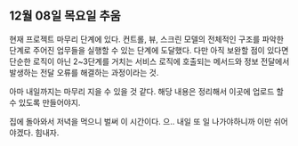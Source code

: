 ## 12월 08일 목요일 추움

현재 프로젝트 마무리 단계에 있다. 
컨트롤, 뷰, 스크린 모델의 전체적인 구조를 파악한 단계로 주어진 업무들을 실행할 수 있는 단계에 도달했다. 다만 아직 보완할 점이 있다면 단순한 로직이 아닌 2~3단계를 거치는 서비스 로직에 호출되는 메서드와 정보 전달에서 발생하는 전달 오류를 해결하는 과정이라는 것. 

아마 내일까지는 마무리 지을 수 있을 것 같다. 
해당 내용은 정리해서 이곳에 업로드 할 수 있도록 만들어야지.

집에 돌아와서 저녁을 먹으니 벌써 이 시간이다. 으.. 내일 또 일 나가야하니까 이만 쉬어야겠다.
힘내자.